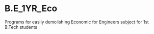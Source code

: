 # B.E_1YR_Eco
Programs for easily demolishing Economic for Engineers subject for 1st B.Tech students
